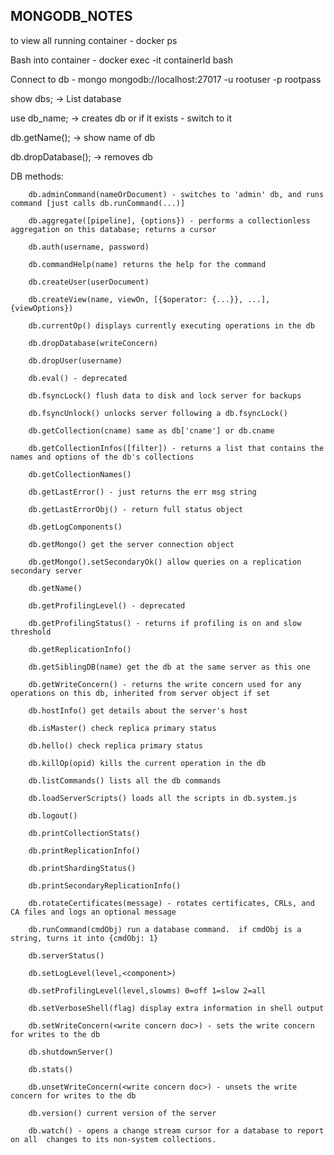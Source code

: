 ## MONGODB_NOTES

to view all running container - docker ps 

Bash into container - docker exec -it containerId bash

Connect to db - mongo mongodb://localhost:27017 -u rootuser -p rootpass

show dbs; -> List database

use db_name; -> creates db or if it exists - switch to it

db.getName(); -> show name of db

db.dropDatabase(); -> removes db

DB methods:

        db.adminCommand(nameOrDocument) - switches to 'admin' db, and runs command [just calls db.runCommand(...)]
        
        db.aggregate([pipeline], {options}) - performs a collectionless aggregation on this database; returns a cursor
        
        db.auth(username, password)
        
        db.commandHelp(name) returns the help for the command
        
        db.createUser(userDocument)
        
        db.createView(name, viewOn, [{$operator: {...}}, ...], {viewOptions})
        
        db.currentOp() displays currently executing operations in the db
        
        db.dropDatabase(writeConcern)
        
        db.dropUser(username)
        
        db.eval() - deprecated
        
        db.fsyncLock() flush data to disk and lock server for backups
        
        db.fsyncUnlock() unlocks server following a db.fsyncLock()
        
        db.getCollection(cname) same as db['cname'] or db.cname
        
        db.getCollectionInfos([filter]) - returns a list that contains the names and options of the db's collections
        
        db.getCollectionNames()
        
        db.getLastError() - just returns the err msg string
        
        db.getLastErrorObj() - return full status object
        
        db.getLogComponents()
        
        db.getMongo() get the server connection object
        
        db.getMongo().setSecondaryOk() allow queries on a replication secondary server
        
        db.getName()
        
        db.getProfilingLevel() - deprecated
        
        db.getProfilingStatus() - returns if profiling is on and slow threshold
        
        db.getReplicationInfo()
        
        db.getSiblingDB(name) get the db at the same server as this one
        
        db.getWriteConcern() - returns the write concern used for any operations on this db, inherited from server object if set
        
        db.hostInfo() get details about the server's host
        
        db.isMaster() check replica primary status
        
        db.hello() check replica primary status
        
        db.killOp(opid) kills the current operation in the db
        
        db.listCommands() lists all the db commands
        
        db.loadServerScripts() loads all the scripts in db.system.js
        
        db.logout()
        
        db.printCollectionStats()
        
        db.printReplicationInfo()
        
        db.printShardingStatus()
        
        db.printSecondaryReplicationInfo()
        
        db.rotateCertificates(message) - rotates certificates, CRLs, and CA files and logs an optional message
        
        db.runCommand(cmdObj) run a database command.  if cmdObj is a string, turns it into {cmdObj: 1}
        
        db.serverStatus()
        
        db.setLogLevel(level,<component>)
        
        db.setProfilingLevel(level,slowms) 0=off 1=slow 2=all
        
        db.setVerboseShell(flag) display extra information in shell output
        
        db.setWriteConcern(<write concern doc>) - sets the write concern for writes to the db
        
        db.shutdownServer()
        
        db.stats()
        
        db.unsetWriteConcern(<write concern doc>) - unsets the write concern for writes to the db
        
        db.version() current version of the server
        
        db.watch() - opens a change stream cursor for a database to report on all  changes to its non-system collections.
